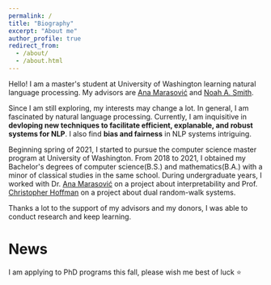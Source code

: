 ```yaml
---
permalink: /
title: "Biography"
excerpt: "About me"
author_profile: true
redirect_from: 
  - /about/
  - /about.html
---
```

Hello! I am a master's student at University of Washington learning natural language processing. My advisors are [Ana Marasović](https://www.anamarasovic.com/) and [Noah A. Smith](https://homes.cs.washington.edu/~nasmith/).

Since I am still exploring, my interests may change a lot. In general, I am fascinated by natural language processing. Currently, I am inquisitive in **devloping new techniques to facilitate efficient, explanable, and robust systems for NLP**. I also find **bias and fairness** in NLP systems intriguing.

Beginning spring of 2021, I started to pursue the computer science master program at University of Washington. From 2018 to 2021, I obtained my Bachelor's degrees of computer science(B.S.) and mathematics(B.A.) with a minor of classical studies in the same school. During undergraduate years, I worked with Dr. [Ana Marasović](https://www.anamarasovic.com/) on a project about interpretability and Prof. [Christopher Hoffman](https://sites.math.washington.edu/~hoffman/) on a project about dual random-walk systems.

Thanks a lot to the support of my advisors and my donors, I was able to conduct research and keep learning.

News
======
I am applying to PhD programs this fall, please wish me best of luck :star:
